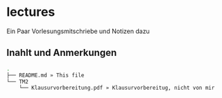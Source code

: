 # lectures
Ein Paar Vorlesungsmitschriebe und Notizen dazu

## Inahlt und Anmerkungen

```bash
.
├── README.md » This file
└── TM2
    └── Klausurvorbereitung.pdf » Klausurvorbereitug, nicht von mir
```

